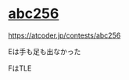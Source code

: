 # [abc256](https://atcoder.jp/contests/abc256)
https://atcoder.jp/contests/abc256

Eは手も足も出なかった

FはTLE
